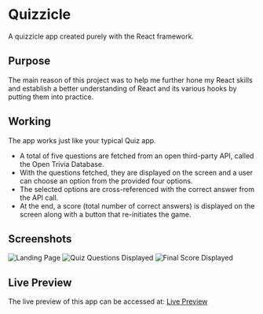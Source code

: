 # Quizzicle

A quizzicle app created purely with the React framework. 

## Purpose

The main reason of this project was to help me further hone my React skills and establish a better understanding of React and its various hooks by putting them into practice. 

## Working

The app works just like your typical Quiz app. 

- A total of five questions are fetched from an open third-party API, called the Open Trivia Database. 
- With the questions fetched, they are displayed on the screen and a user can choose an option from the provided four options. 
- The selected options are cross-referenced with the correct answer from the API call. 
- At the end, a score (total number of correct answers) is displayed on the screen along with a button that re-initiates the game. 

## Screenshots

![Landing Page](https://i.imgur.com/eEsuaF4.png)
![Quiz Questions Displayed](https://i.imgur.com/mEqNaH2.png)
![Final Score Displayed](https://i.imgur.com/Jw1Mmgl.png)

## Live Preview

The live preview of this app can be accessed at: [Live Preview](https://m4kman-quizzicle.netlify.app/)
